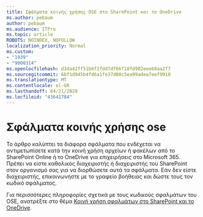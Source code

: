 ```yaml
---
title: Σφάλματα κοινής χρήσης OSE στο SharePoint και το OneDrive
ms.author: pebaum
author: pebaum
ms.audience: ITPro
ms.topic: article
ROBOTS: NOINDEX, NOFOLLOW
localization_priority: Normal
ms.custom:
- "1939"
- "9000314"
ms.openlocfilehash: d3da42ff51b6f2fdd7df66f18fd902eee68aa2f7
ms.sourcegitcommit: 6bf1d945b4fd6a1fe37d00c5ea99adea7eef9910
ms.translationtype: MT
ms.contentlocale: el-GR
ms.lasthandoff: 04/21/2020
ms.locfileid: "43641784"
---
```

# <a name="ose-sharing-errors"></a>Σφάλματα κοινής χρήσης ose

Το άρθρο καλύπτει τα διάφορα σφάλματα που ενδέχεται να αντιμετωπίσετε κατά την κοινή χρήση αρχείων ή φακέλων από το SharePoint Online ή το OneDrive για επιχειρήσεις στο Microsoft 365. Πρέπει να είστε καθολικός διαχειριστής ή διαχειριστής του SharePoint στον οργανισμό σας για να διορθώσετε αυτά τα σφάλματα. Εάν δεν είστε διαχειριστής, επικοινωνήστε με το γραφείο βοήθειας και δώστε τους τον κωδικό σφάλματος.

Για περισσότερες πληροφορίες σχετικά με τους κωδικούς σφαλμάτων του OSE, ανατρέξτε στο θέμα [Κοινή χρήση σφαλμάτων στο SharePoint και το OneDrive](https://docs.microsoft.com/sharepoint/sharepoint-onedrive-error-message).
